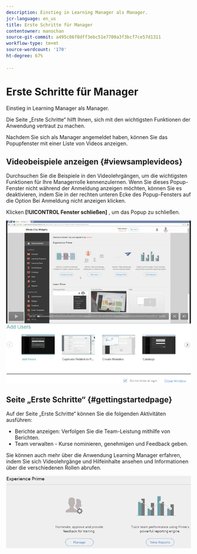 ```yaml
---
description: Einstieg in Learning Manager als Manager.
jcr-language: en_us
title: Erste Schritte für Manager
contentowner: manochan
source-git-commit: a495c86f8dff3ebc51e7700a3f3bcf7ce57d1311
workflow-type: tm+mt
source-wordcount: '170'
ht-degree: 67%

---
```



# Erste Schritte für Manager

Einstieg in Learning Manager als Manager.

Die Seite „Erste Schritte“ hilft Ihnen, sich mit den wichtigsten Funktionen der Anwendung vertraut zu machen.

Nachdem Sie sich als Manager angemeldet haben, können Sie das Popupfenster mit einer Liste von Videos anzeigen.

## Videobeispiele anzeigen {#viewsamplevideos}

Durchsuchen Sie die Beispiele in den Videolehrgängen, um die wichtigsten Funktionen für Ihre Managerrolle kennenzulernen. Wenn Sie dieses Popup-Fenster nicht während der Anmeldung anzeigen möchten, können Sie es deaktivieren, indem Sie in der rechten unteren Ecke des Popup-Fensters auf die Option Bei Anmeldung nicht anzeigen klicken.

Klicken **[!UICONTROL Fenster schließen]** , um das Popup zu schließen.

![](assets/welcome-videos.png)

## Seite „Erste Schritte“ {#gettingstartedpage}

Auf der Seite „Erste Schritte“ können Sie die folgenden Aktivitäten ausführen:

* Berichte anzeigen: Verfolgen Sie die Team-Leistung mithilfe von Berichten.
* Team verwalten - Kurse nominieren, genehmigen und Feedback geben.

Sie können auch mehr über die Anwendung Learning Manager erfahren, indem Sie sich Videolehrgänge und Hilfeinhalte ansehen und Informationen über die verschiedenen Rollen abrufen.

![](assets/manager-experienceprime.png)

